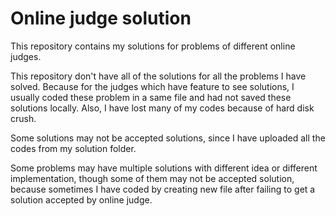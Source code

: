 # Online judge solution
This repository contains my solutions for problems of different online judges. 

This repository don't have all of the solutions for all the problems I have solved. Because for the judges which have feature to see solutions, I usually coded these problem in a same file and had not saved these solutions locally. Also, I have lost many of my codes because of hard disk crush.

Some solutions may not be accepted solutions, since I have uploaded all the codes from my solution folder.

Some problems may have multiple solutions with different idea or different implementation, though some of them may not be accepted solution, because sometimes I have coded by creating new file after failing to get a solution accepted by online judge.

